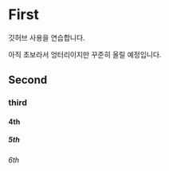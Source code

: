 # First

깃허브 사용을 연습합니다.

아직 초보라서 엉터리이지만 꾸준히 올릴 예정입니다.

## Second
### third
#### 4th
##### 5th
###### 6th
